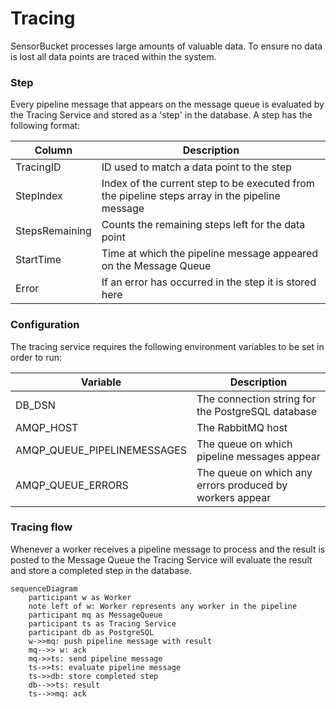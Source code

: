 # Tracing

SensorBucket processes large amounts of valuable data. To ensure no data is lost all data points are traced within the system.

### Step

Every pipeline message that appears on the message queue is evaluated by the Tracing Service and stored as a 'step' in the database. A step has the following format:

| Column         | Description                                                                                    |
| -------------- | ---------------------------------------------------------------------------------------------- |
| TracingID      | ID used to match a data point to the step                                                      |
| StepIndex      | Index of the current step to be executed from the pipeline steps array in the pipeline message |
| StepsRemaining | Counts the remaining steps left for the data point                                             |
| StartTime      | Time at which the pipeline message appeared on the Message Queue                               |
| Error          | If an error has occurred in the step it is stored here                                         |

### Configuration
The tracing service requires the following environment variables to be set in order to run:

| Variable                    | Description                                              |
| --------------------------- | -------------------------------------------------------- |
| DB_DSN                      | The connection string for the PostgreSQL database        |
| AMQP_HOST                   | The RabbitMQ host                                        |
| AMQP_QUEUE_PIPELINEMESSAGES | The queue on which pipeline messages appear              |
| AMQP_QUEUE_ERRORS           | The queue on which any errors produced by workers appear |

### Tracing flow

Whenever a worker receives a pipeline message to process and the result is posted to the Message Queue the Tracing Service will evaluate the result and store a completed step in the database.

```mermaid
sequenceDiagram
    participant w as Worker
    note left of w: Worker represents any worker in the pipeline
    participant mq as MessageQueue
    participant ts as Tracing Service
    participant db as PostgreSQL
    w->>mq: push pipeline message with result
    mq-->> w: ack
    mq->>ts: send pipeline message
    ts->>ts: evaluate pipeline message
    ts->>db: store completed step
    db-->>ts: result
    ts-->>mq: ack

```